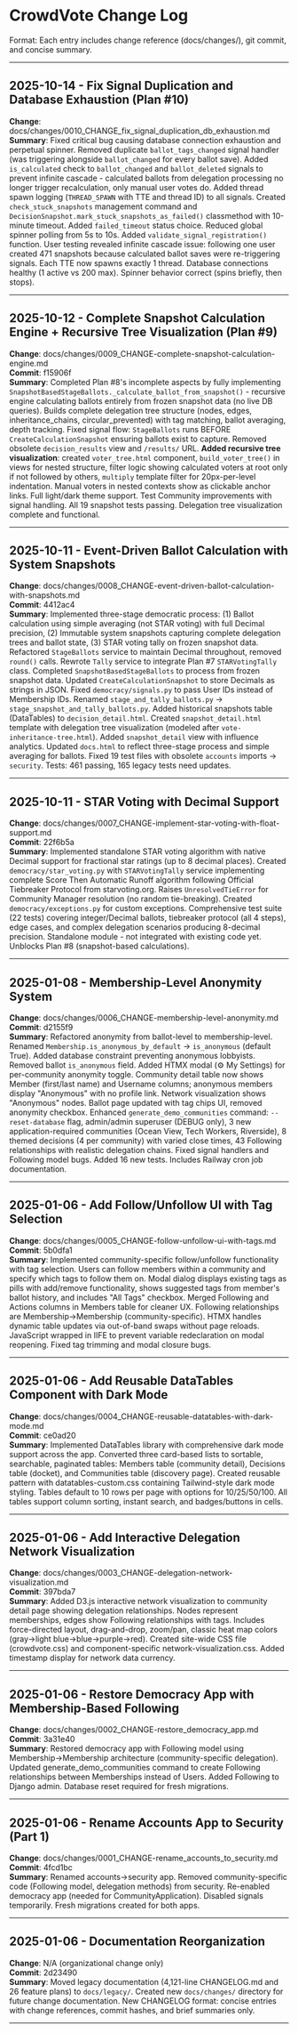 # CrowdVote Change Log

Format: Each entry includes change reference (docs/changes/), git commit, and concise summary.

---

## 2025-10-14 - Fix Signal Duplication and Database Exhaustion (Plan #10)

**Change**: docs/changes/0010_CHANGE_fix_signal_duplication_db_exhaustion.md  
**Summary**: Fixed critical bug causing database connection exhaustion and perpetual spinner. Removed duplicate `ballot_tags_changed` signal handler (was triggering alongside `ballot_changed` for every ballot save). Added `is_calculated` check to `ballot_changed` and `ballot_deleted` signals to prevent infinite cascade - calculated ballots from delegation processing no longer trigger recalculation, only manual user votes do. Added thread spawn logging (`THREAD_SPAWN` with TTE and thread ID) to all signals. Created `check_stuck_snapshots` management command and `DecisionSnapshot.mark_stuck_snapshots_as_failed()` classmethod with 10-minute timeout. Added `failed_timeout` status choice. Reduced global spinner polling from 5s to 10s. Added `validate_signal_registration()` function. User testing revealed infinite cascade issue: following one user created 471 snapshots because calculated ballot saves were re-triggering signals. Each TTE now spawns exactly 1 thread. Database connections healthy (1 active vs 200 max). Spinner behavior correct (spins briefly, then stops).

---

## 2025-10-12 - Complete Snapshot Calculation Engine + Recursive Tree Visualization (Plan #9)

**Change**: docs/changes/0009_CHANGE-complete-snapshot-calculation-engine.md  
**Commit**: f15906f  
**Summary**: Completed Plan #8's incomplete aspects by fully implementing `SnapshotBasedStageBallots._calculate_ballot_from_snapshot()` - recursive engine calculating ballots entirely from frozen snapshot data (no live DB queries). Builds complete delegation tree structure (nodes, edges, inheritance_chains, circular_prevented) with tag matching, ballot averaging, depth tracking. Fixed signal flow: `StageBallots` runs BEFORE `CreateCalculationSnapshot` ensuring ballots exist to capture. Removed obsolete `decision_results` view and `/results/` URL. **Added recursive tree visualization**: created `voter_tree.html` component, `build_voter_tree()` in views for nested structure, filter logic showing calculated voters at root only if not followed by others, `multiply` template filter for 20px-per-level indentation. Manual voters in nested contexts show as clickable anchor links. Full light/dark theme support. Test Community improvements with signal handling. All 19 snapshot tests passing. Delegation tree visualization complete and functional.

---

## 2025-10-11 - Event-Driven Ballot Calculation with System Snapshots

**Change**: docs/changes/0008_CHANGE-event-driven-ballot-calculation-with-snapshots.md  
**Commit**: 4412ac4  
**Summary**: Implemented three-stage democratic process: (1) Ballot calculation using simple averaging (not STAR voting) with full Decimal precision, (2) Immutable system snapshots capturing complete delegation trees and ballot state, (3) STAR voting tally on frozen snapshot data. Refactored `StageBallots` service to maintain Decimal throughout, removed `round()` calls. Rewrote `Tally` service to integrate Plan #7 `STARVotingTally` class. Completed `SnapshotBasedStageBallots` to process from frozen snapshot data. Updated `CreateCalculationSnapshot` to store Decimals as strings in JSON. Fixed `democracy/signals.py` to pass User IDs instead of Membership IDs. Renamed `stage_and_tally_ballots.py` → `stage_snapshot_and_tally_ballots.py`. Added historical snapshots table (DataTables) to `decision_detail.html`. Created `snapshot_detail.html` template with delegation tree visualization (modeled after `vote-inheritance-tree.html`). Added `snapshot_detail` view with influence analytics. Updated `docs.html` to reflect three-stage process and simple averaging for ballots. Fixed 19 test files with obsolete `accounts` imports → `security`. Tests: 461 passing, 165 legacy tests need updates.

---

## 2025-10-11 - STAR Voting with Decimal Support

**Change**: docs/changes/0007_CHANGE-implement-star-voting-with-float-support.md  
**Commit**: 22f6b5a  
**Summary**: Implemented standalone STAR voting algorithm with native Decimal support for fractional star ratings (up to 8 decimal places). Created `democracy/star_voting.py` with `STARVotingTally` service implementing complete Score Then Automatic Runoff algorithm following Official Tiebreaker Protocol from starvoting.org. Raises `UnresolvedTieError` for Community Manager resolution (no random tie-breaking). Created `democracy/exceptions.py` for custom exceptions. Comprehensive test suite (22 tests) covering integer/Decimal ballots, tiebreaker protocol (all 4 steps), edge cases, and complex delegation scenarios producing 8-decimal precision. Standalone module - not integrated with existing code yet. Unblocks Plan #8 (snapshot-based calculations).

---

## 2025-01-08 - Membership-Level Anonymity System

**Change**: docs/changes/0006_CHANGE-membership-level-anonymity.md  
**Commit**: d2155f9  
**Summary**: Refactored anonymity from ballot-level to membership-level. Renamed `Membership.is_anonymous_by_default` → `is_anonymous` (default True). Added database constraint preventing anonymous lobbyists. Removed ballot `is_anonymous` field. Added HTMX modal (⚙️ My Settings) for per-community anonymity toggle. Community detail table now shows Member (first/last name) and Username columns; anonymous members display "Anonymous" with no profile link. Network visualization shows "Anonymous" nodes. Ballot page updated with tag chips UI, removed anonymity checkbox. Enhanced `generate_demo_communities` command: `--reset-database` flag, admin/admin superuser (DEBUG only), 3 new application-required communities (Ocean View, Tech Workers, Riverside), 8 themed decisions (4 per community) with varied close times, 43 Following relationships with realistic delegation chains. Fixed signal handlers and Following model bugs. Added 16 new tests. Includes Railway cron job documentation.

---

## 2025-01-06 - Add Follow/Unfollow UI with Tag Selection

**Change**: docs/changes/0005_CHANGE-follow-unfollow-ui-with-tags.md  
**Commit**: 5b0dfa1  
**Summary**: Implemented community-specific follow/unfollow functionality with tag selection. Users can follow members within a community and specify which tags to follow them on. Modal dialog displays existing tags as pills with add/remove functionality, shows suggested tags from member's ballot history, and includes "All Tags" checkbox. Merged Following and Actions columns in Members table for cleaner UX. Following relationships are Membership→Membership (community-specific). HTMX handles dynamic table updates via out-of-band swaps without page reloads. JavaScript wrapped in IIFE to prevent variable redeclaration on modal reopening. Fixed tag trimming and modal closure bugs.

---

## 2025-01-06 - Add Reusable DataTables Component with Dark Mode

**Change**: docs/changes/0004_CHANGE-reusable-datatables-with-dark-mode.md  
**Commit**: ce0ad20  
**Summary**: Implemented DataTables library with comprehensive dark mode support across the app. Converted three card-based lists to sortable, searchable, paginated tables: Members table (community detail), Decisions table (docket), and Communities table (discovery page). Created reusable pattern with datatables-custom.css containing Tailwind-style dark mode styling. Tables default to 10 rows per page with options for 10/25/50/100. All tables support column sorting, instant search, and badges/buttons in cells.

---

## 2025-01-06 - Add Interactive Delegation Network Visualization

**Change**: docs/changes/0003_CHANGE-delegation-network-visualization.md  
**Commit**: 397bda7  
**Summary**: Added D3.js interactive network visualization to community detail page showing delegation relationships. Nodes represent memberships, edges show Following relationships with tags. Includes force-directed layout, drag-and-drop, zoom/pan, classic heat map colors (gray→light blue→blue→purple→red). Created site-wide CSS file (crowdvote.css) and component-specific network-visualization.css. Added timestamp display for network data currency.

---

## 2025-01-06 - Restore Democracy App with Membership-Based Following

**Change**: docs/changes/0002_CHANGE-restore_democracy_app.md  
**Commit**: 3a31e40  
**Summary**: Restored democracy app with Following model using Membership→Membership architecture (community-specific delegation). Updated generate_demo_communities command to create Following relationships between Memberships instead of Users. Added Following to Django admin. Database reset required for fresh migrations.

---

## 2025-01-06 - Rename Accounts App to Security (Part 1)

**Change**: docs/changes/0001_CHANGE-rename_accounts_to_security.md  
**Commit**: 4fcd1bc  
**Summary**: Renamed accounts→security app. Removed community-specific code (Following model, delegation methods) from security. Re-enabled democracy app (needed for CommunityApplication). Disabled signals temporarily. Fresh migrations created for both apps.

---

## 2025-01-06 - Documentation Reorganization

**Change**: N/A (organizational change only)  
**Commit**: 2d23490  
**Summary**: Moved legacy documentation (4,121-line CHANGELOG.md and 26 feature plans) to `docs/legacy/`. Created new `docs/changes/` directory for future change documentation. New CHANGELOG format: concise entries with change references, commit hashes, and brief summaries only.

---
